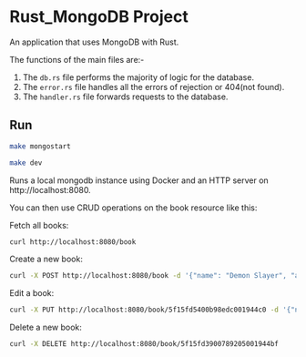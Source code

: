 # Rust_MongoDB Project

An application that uses MongoDB with Rust.

The functions of the main files are:-
1. The `db.rs` file performs the majority of logic for the database.
2. The `error.rs` file handles all the errors of rejection or 404(not found).
3. The `handler.rs` file forwards requests to the database.

## Run
```bash
make mongostart

make dev
```

Runs a local mongodb instance using Docker and an HTTP server on http://localhost:8080.

You can then use CRUD operations on the book resource like this:

Fetch all books:

```bash
curl http://localhost:8080/book
```

Create a new book:

```bash
curl -X POST http://localhost:8080/book -d '{"name": "Demon Slayer", "author": "Koyoharu Gotouge", "num_pages": 480, "tags": ["fiction", "manga"]}' -H "content-type: application/json"
```

Edit a book:

```bash
curl -X PUT http://localhost:8080/book/5f15fd5400b98edc001944c0 -d '{"name": "Demon Slayer", "author": "Koyoharu Gotouge", "num_pages": 650, "tags": ["fiction", "manga"]}' -H "content-type: application/json"
```

Delete a new book:

```bash
curl -X DELETE http://localhost:8080/book/5f15fd3900789205001944bf
```
